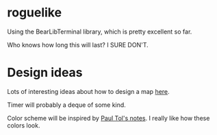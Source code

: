 # roguelike
Using the BearLibTerminal library, which is pretty excellent so far.

Who knows how long this will last? I SURE DON'T.

# Design ideas
Lots of interesting ideas about how to design a map [here][0].

[0]: https://groups.google.com/d/msg/rec.games.roguelike.development/2Rjj84hC128/qI1LNnkpI3wJ

Timer will probably a deque of some kind.

Color scheme will be inspired by [Paul Tol's notes][1]. I really like how these colors look.

[1]: https://personal.sron.nl/~pault/
